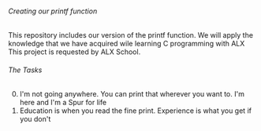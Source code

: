 ###### *Creating our printf function*

This repository includes our version of the printf function. We will apply the knowledge that we have acquired wile learning C programming with ALX
This project is requested by ALX School.


###### *The Tasks*
0. I'm not going anywhere. You can print that wherever you want to. I'm here and I'm a Spur for life
1. Education is when you read the fine print. Experience is what you get if you don't

